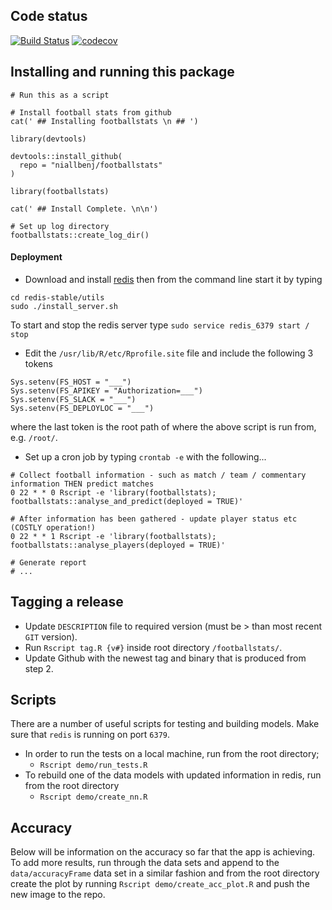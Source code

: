 ## Code status
[![Build Status](https://travis-ci.org/ntyndall/footballstats.svg?branch=master)](https://travis-ci.org/ntyndall/footballstats)
[![codecov](https://codecov.io/gh/ntyndall/footballstats/branch/master/graph/badge.svg)](https://codecov.io/gh/ntyndall/footballstats)

## Installing and running this package
```
# Run this as a script

# Install football stats from github
cat(' ## Installing footballstats \n ## ')

library(devtools)

devtools::install_github(
  repo = "niallbenj/footballstats"
)

library(footballstats)

cat(' ## Install Complete. \n\n')

# Set up log directory
footballstats::create_log_dir()
``` 

#### Deployment
  - Download and install [redis](https://www.digitalocean.com/community/tutorials/how-to-install-and-use-redis) then from the command line start it by typing
```
cd redis-stable/utils
sudo ./install_server.sh
```
To start and stop the redis server type `sudo service redis_6379 start / stop`
  - Edit the `/usr/lib/R/etc/Rprofile.site` file and include the following 3 tokens
```
Sys.setenv(FS_HOST = "___")
Sys.setenv(FS_APIKEY = "Authorization=___")
Sys.setenv(FS_SLACK = "___")
Sys.setenv(FS_DEPLOYLOC = "___")
```
where the last token is the root path of where the above script is run from, e.g. `/root/`.
  - Set up a cron job by typing `crontab -e` with the following...
```
# Collect football information - such as match / team / commentary information THEN predict matches
0 22 * * 0 Rscript -e 'library(footballstats); footballstats::analyse_and_predict(deployed = TRUE)'

# After information has been gathered - update player status etc (COSTLY operation!)
0 22 * * 1 Rscript -e 'library(footballstats); footballstats::analyse_players(deployed = TRUE)'

# Generate report
# ...
```

## Tagging a release
  - Update `DESCRIPTION` file to required version (must be > than most recent `GIT` version).
  - Run `Rscript tag.R {v#}` inside root directory `/footballstats/`.
  - Update Github with the newest tag and binary that is produced from step 2.

## Scripts
There are a number of useful scripts for testing and building models. Make sure that `redis` is running on port `6379`.

  - In order to run the tests on a local machine, run from the root directory;
    - `Rscript demo/run_tests.R`
  - To rebuild one of the data models with updated information in redis, run from the root directory
    - `Rscript demo/create_nn.R`

## Accuracy
Below will be information on the accuracy so far that the app is achieving. To add more results, run through the data sets and append to the `data/accuracyFrame` data set in a similar fashion and from the root directory create the plot by running `Rscript demo/create_acc_plot.R` and push the new image to the repo.
